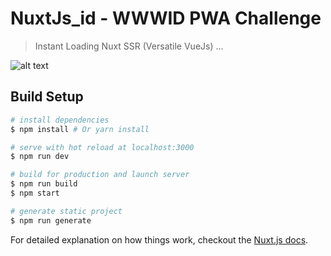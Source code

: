 # NuxtJs_id - WWWID PWA Challenge

> Instant Loading Nuxt SSR (Versatile VueJs) ...

![alt text](https://raw.githubusercontent.com/nuxtjs-id/pwa-challenge/master/static/capture.png)

## Build Setup

``` bash
# install dependencies
$ npm install # Or yarn install

# serve with hot reload at localhost:3000
$ npm run dev

# build for production and launch server
$ npm run build
$ npm start

# generate static project
$ npm run generate
```

For detailed explanation on how things work, checkout the [Nuxt.js docs](https://github.com/nuxt/nuxt.js).
